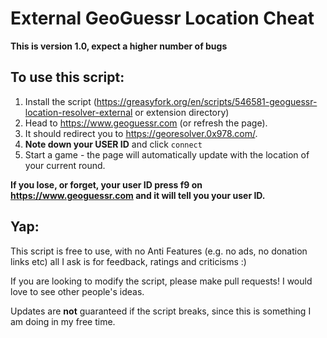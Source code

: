 # External GeoGuessr Location Cheat

**This is version 1.0, expect a higher number of bugs**

## To use this script:

1. Install the script (https://greasyfork.org/en/scripts/546581-geoguessr-location-resolver-external or extension directory)
2. Head to https://www.geoguessr.com (or refresh the page).
3. It should redirect you to https://georesolver.0x978.com/.
4. **Note down your USER ID** and click `connect`
5. Start a game - the page will automatically update with the location of your current round.

**If you lose, or forget, your user ID press f9 on https://www.geoguessr.com and it will tell you your user ID.**

## Yap:

This script is free to use, with no Anti Features (e.g. no ads, no donation links etc) all I ask is for feedback, ratings and criticisms :)

If you are looking to modify the script, please make pull requests! I would love to see other people's ideas.

Updates are **not** guaranteed if the script breaks, since this is something I am doing in my free time.
